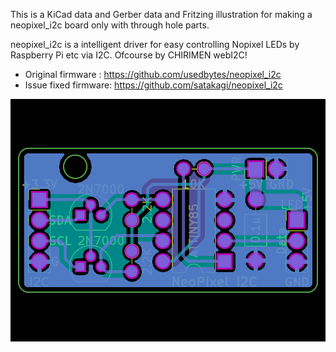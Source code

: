 This is a KiCad data and Gerber data and Fritzing illustration for making a neopixel_i2c board only with through hole parts.

neopixel_i2c is a intelligent driver for easy controlling Nopixel LEDs by Raspberry Pi etc via I2C. Ofcourse by CHIRIMEN webI2C!

* Original firmware : https://github.com/usedbytes/neopixel_i2c
* Issue fixed firmware: https://github.com/satakagi/neopixel_i2c

![image](npi2c.png)
